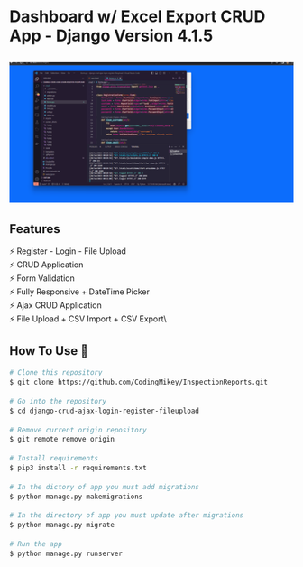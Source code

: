 # Dashboard w/ Excel Export CRUD App - Django Version 4.1.5 

<h2 align="center">
  <img src="https://github.com/CodingMikey/DjangoDashboard/blob/main/screen_shots/sample.gif" alt="Django" width="600px" />
  <br>
</h2>



## Features

⚡️ Register - Login - File Upload\
⚡️ CRUD Application\
⚡️ Form Validation\
⚡️ Fully Responsive + DateTime Picker\
⚡️ Ajax CRUD Application\
⚡️ File Upload + CSV Import + CSV Export\

## How To Use 🔧

```bash
# Clone this repository
$ git clone https://github.com/CodingMikey/InspectionReports.git

# Go into the repository
$ cd django-crud-ajax-login-register-fileupload

# Remove current origin repository
$ git remote remove origin

# Install requirements
$ pip3 install -r requirements.txt

# In the dictory of app you must add migrations
$ python manage.py makemigrations

# In the directory of app you must update after migrations
$ python manage.py migrate

# Run the app
$ python manage.py runserver


```
